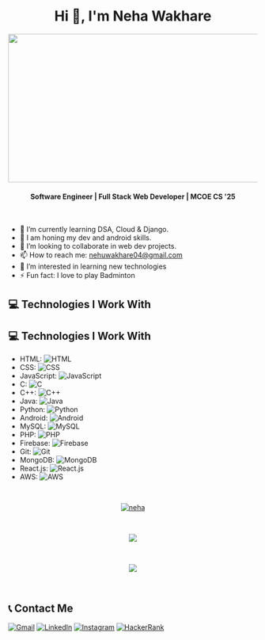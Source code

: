 <h1 align="center">Hi 👋, I'm Neha Wakhare</h1>
<img src="https://i.ibb.co/JrqtVPd/github-header-image-1-2.png" width="1000" height="300" />

<h4 align="center">Software Engineer | Full Stack Web Developer | MCOE CS '25 </h4>
<br />

- 🌱 I’m currently learning DSA, Cloud & Django.
- 🔭 I am honing my dev and android skills.
- 👯 I’m looking to collaborate in web dev projects.
- 📫 How to reach me: nehuwakhare04@gmail.com
- 👀 I’m interested in learning new technologies
- ⚡ Fun fact: I love to play Badminton

## 💻 Technologies I Work With

## 💻 Technologies I Work With

* HTML: ![HTML](https://img.shields.io/badge/HTML-239120?style=for-the-badge&logo=html5&logoColor=white&label=%20&logoWidth=40)
* CSS: ![CSS](https://img.shields.io/badge/CSS-239120?style=for-the-badge&logo=css3&logoColor=white&label=%20&logoWidth=40)
* JavaScript: ![JavaScript](https://img.shields.io/badge/JavaScript-F7DF1E?style=for-the-badge&logo=javascript&logoColor=black&label=%20&logoWidth=40)
* C: ![C](https://img.shields.io/badge/C-A8B9CC?style=for-the-badge&logo=c&logoColor=black&label=%20&logoWidth=40)
* C++: ![C++](https://img.shields.io/badge/C++-00599C?style=for-the-badge&logo=cplusplus&logoColor=white&label=%20&logoWidth=40)
* Java: ![Java](https://img.shields.io/badge/Java-007396?style=for-the-badge&logo=java&logoColor=white&label=%20&logoWidth=40)
* Python: ![Python](https://img.shields.io/badge/Python-3776AB?style=for-the-badge&logo=python&logoColor=white&label=%20&logoWidth=40)
* Android: ![Android](https://img.shields.io/badge/Android-3DDC84?style=for-the-badge&logo=android&logoColor=white&label=%20&logoWidth=40)
* MySQL: ![MySQL](https://img.shields.io/badge/MySQL-4479A1?style=for-the-badge&logo=mysql&logoColor=white&label=%20&logoWidth=40)
* PHP: ![PHP](https://img.shields.io/badge/PHP-777BB4?style=for-the-badge&logo=php&logoColor=white&label=%20&logoWidth=40)
* Firebase: ![Firebase](https://img.shields.io/badge/Firebase-FFCA28?style=for-the-badge&logo=firebase&logoColor=black&label=%20&logoWidth=40)
* Git: ![Git](https://img.shields.io/badge/Git-F05032?style=for-the-badge&logo=git&logoColor=white&label=%20&logoWidth=40)
* MongoDB: ![MongoDB](https://img.shields.io/badge/MongoDB-47A248?style=for-the-badge&logo=mongodb&logoColor=white&label=%20&logoWidth=40)
* React.js: ![React.js](https://img.shields.io/badge/React-61DAFB?style=for-the-badge&logo=react&logoColor=white&label=%20&logoWidth=40)
* AWS: ![AWS](https://img.shields.io/badge/AWS-232F3E?style=for-the-badge&logo=amazonaws&logoColor=white&label=%20&logoWidth=40)


<br />
<p align="center"> <a href="https://github.com/ryo-ma/github-profile-trophy"><img src="https://github-profile-trophy.vercel.app/?username=NehaW4&title=Commit,Repo,Followers,Stars&row=1&column=4&theme=darkhub&margin-w=15" alt="neha" /></a> </p>

<!---
<br/>
<p align="center"> 

   <img align="center" src="https://github-readme-stats.vercel.app/api?username=NehaW4&show_icons=true&theme=aura"/>
</p>
--->

<br/>

<p align="center"> 
   <img align="center" src="https://github-readme-streak-stats.herokuapp.com?user=NehaW4&theme=highcontrast"/>
</p>

<br/>

<p align="center"> 
   <img align="center" src="https://github-readme-stats.vercel.app/api/top-langs/?username=NehaW4&layout=compact&theme=aura"/>
</p>

<br/>



## 📞 Contact Me

 [![Gmail](https://img.shields.io/badge/Gmail-D14836?style=for-the-badge&logo=gmail&logoColor=white)](mailto:nehawakare04@gmail.com)
 [![LinkedIn](https://img.shields.io/badge/LinkedIn-0077B5?style=for-the-badge&logo=linkedin&logoColor=white)](https://www.linkedin.com/in/neha-wakhare-0093b4225/)
 [![Instagram](https://img.shields.io/badge/Instagram-E4405F?style=for-the-badge&logo=instagram&logoColor=white)](https://www.instagram.com/_nehhh.04_/)
 [![HackerRank](https://img.shields.io/badge/HackerRank-2EC866?style=for-the-badge&logo=hackerrank&logoColor=white)](https://www.hackerrank.com/profile/nehuwakhare04)


<!---
<br />
<p align="left"> <img src="https://komarev.com/ghpvc/?username=NehaW4&label=Profile%20views&color=0e75b6&style=flat" alt="Neha-4" /> </p>
-->

